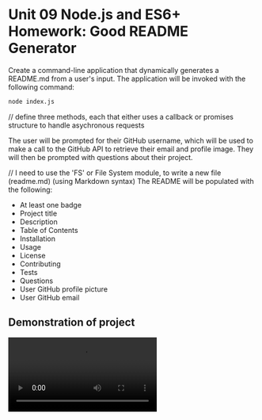 # Unit 09 Node.js and ES6+ Homework: Good README Generator

Create a command-line application that dynamically generates a README.md from a user's input. The application will be invoked with the following command:

```sh
node index.js
```
// define three methods, each that either uses a callback or promises structure to handle asychronous requests

The user will be prompted for their GitHub username, 
which will be used to make a call to the GitHub API to retrieve their email and profile image. 
They will then be prompted with questions about their project.

// I need to use the 'FS' or File System module, to write a new file (readme.md) (using Markdown syntax)
The README will be populated with the following:

* At least one badge
* Project title
* Description
* Table of Contents
* Installation
* Usage
* License
* Contributing
* Tests
* Questions
* User GitHub profile picture
* User GitHub email


## Demonstration of project 
![demo](vlada.hw9.webm)
